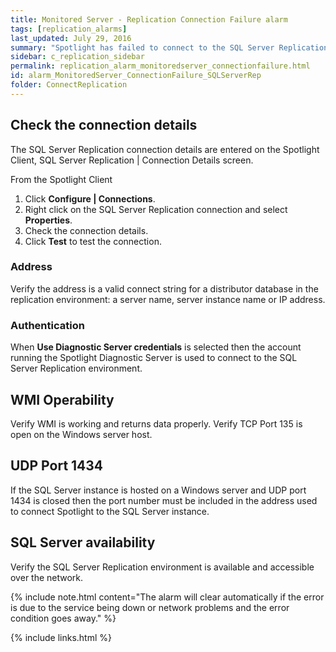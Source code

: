 ```yaml
---
title: ﻿Monitored Server - Replication Connection Failure alarm
tags: [replication_alarms]
last_updated: July 29, 2016
summary: "Spotlight has failed to connect to the SQL Server Replication environment."
sidebar: c_replication_sidebar
permalink: replication_alarm_monitoredserver_connectionfailure.html
id: alarm_MonitoredServer_ConnectionFailure_SQLServerRep
folder: ConnectReplication
---
```




## Check the connection details

The SQL Server Replication connection details are entered on the Spotlight Client, SQL Server Replication \| Connection Details screen.

From the Spotlight Client

1.  Click **Configure \| Connections**.
2.  Right click on the SQL Server Replication connection and select **Properties**.
3.  Check the connection details.
4.  Click **Test** to test the connection.


### Address

Verify the address is a valid connect string for a distributor database in the replication environment: a server name, server instance name or IP address.

### Authentication

When **Use Diagnostic Server credentials** is selected then the account running the Spotlight Diagnostic Server is used to connect to the SQL Server Replication environment.

## WMI Operability

Verify WMI is working and returns data properly. Verify TCP Port 135 is open on the Windows server host.

## UDP Port 1434

If the SQL Server instance is hosted on a Windows server and UDP port 1434 is closed then the port number must be included in the address used to connect Spotlight to the SQL Server instance.

## SQL Server availability

Verify the SQL Server Replication environment is available and accessible over the network.

{% include note.html content="The alarm will clear automatically if the error is due to the service being down or network problems and the error condition goes away." %}


{% include links.html %}
